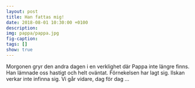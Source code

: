 ```yaml
---
layout: post
title: Han fattas mig!
date: 2018-08-01 10:30:00 +0100
description:  
img: pappa/pappa.jpg
fig-caption:
tags: []
show: true
---
```

Morgonen gryr den andra dagen i en verklighet där Pappa inte längre finns. Han lämnade oss hastigt och helt oväntat. Förnekelsen har lagt sig. Ilskan verkar inte infinna sig. Vi går vidare, dag för dag ...